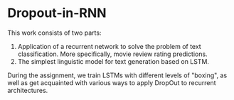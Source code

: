 # Dropout-in-RNN
This work consists of two parts:
1. Application of a recurrent network to solve the problem of text classification. More specifically, movie review rating predictions.
2. The simplest linguistic model for text generation based on LSTM.

During the assignment, we train LSTMs with different levels of "boxing", as well as get acquainted with various ways to apply DropOut to recurrent architectures.
